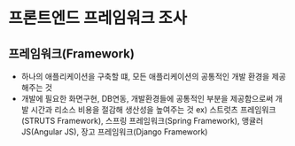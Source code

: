 # 프론트엔드 프레임워크 조사

## 프레임워크(Framework)
- 하나의 애플리케이션을 구축할 떄, 모든 애플리케이션의 공통적인 개발 환경을 제공해주는 것
- 개발에 필요한 화면구현, DB연동, 개발환경들에 공통적인 부분을 제공함으로써 개발 시간과 리소스 비용을 절감해 생산성을 높여주는 것
ex) 스트럿츠 프레임워크(STRUTS Framework), 스프링 프레임워크(Spring Framework), 앵귤러 JS(Angular JS), 장고 프레임워크(Django Framework)
